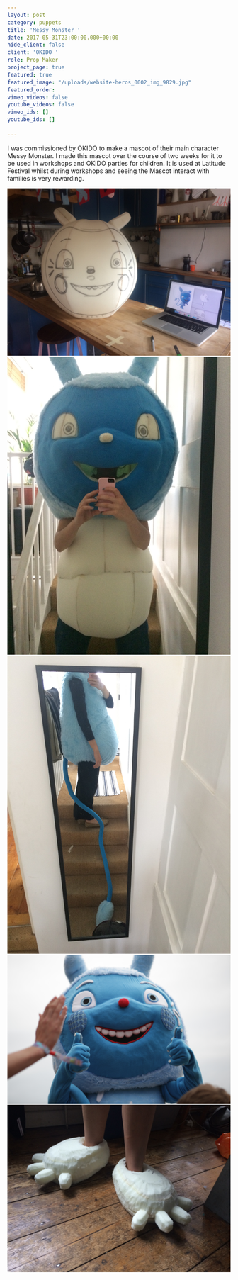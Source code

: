 ```yaml
---
layout: post
category: puppets
title: 'Messy Monster '
date: 2017-05-31T23:00:00.000+00:00
hide_client: false
client: 'OKIDO '
role: Prop Maker
project_page: true
featured: true
featured_image: "/uploads/website-heros_0002_img_9829.jpg"
featured_order: 
vimeo_videos: false
youtube_videos: false
vimeo_ids: []
youtube_ids: []

---
```

I was commissioned by OKIDO to make a mascot of their main character Messy Monster. I made this mascot over the course of two weeks for it to be used in workshops and OKIDO parties for children. It is used at Latitude Festival whilst during workshops and seeing the Mascot interact with families is very rewarding.

![](/uploads/IMG_1223.jpg)![](/uploads/IMG_1277.jpg)![](/uploads/IMG_1313.jpg)![](/uploads/IMG_9829.JPG)![](/uploads/IMG_1310.jpg)
